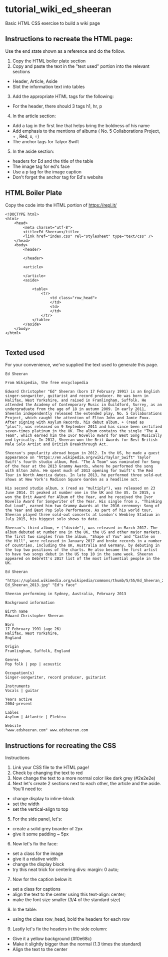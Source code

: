# tutorial_wiki_ed_sheeran
Basic HTML CSS exercise to build a wiki page

## Instructions to recreate the HTML page: 
Use the end state shown as a reference and do the follow. 
1. Copy the HTML boiler plate section 
2. Copy and paste the text in the "text used" portion into the relevant sections
  * Header, Article, Aside 
  * Slot the information text into tables
3. Add the appropriate HTML tags for the following: 
  * For the header, there should 3 tags h1, hr, p  
4. In the article section: 
  * Add a tag in the first line that helps bring the boldness of his name
  * Add emphasis to the mentions of albums ( No. 5 Collaborations Project, + , Red, x, ÷)
  * The anchor tags for Talyor Swift 
5. In the aside section: 
  * headers for Ed and the title of the table
  * The image tag for ed's face
  * Use a p tag for the image caption
  * Don't forget the anchor tag for Ed's website

## HTML Boiler Plate
Copy the code into the HTML portion of https://repl.it/
```
<!DOCTYPE html>
<html>
    <head>
        <meta charset="utf-8">
        <title>Ed Sheeran</title>
        <link href="index.css" rel="stylesheet" type="text/css" />
    </head>
    <body>
        <header>
            
        </header>

        <article>
            
        </article>
        <aside>
            
            <table>
                <tr>
                    <td class="row_head">
                    </td>
                    <td>
                    </td>
                </tr>
            </table>
        </aside>
    </body>
</html>


```
## Texted used
For your convenience, we've supplied the text used to generate this page.

```
Ed Sheeran

From Wikipedia, the free encyclopedia

Edward Christopher "Ed" Sheeran (born 17 February 1991) is an English singer-songwriter, guitarist and record producer. He was born in Halifax, West Yorkshire, and raised in Framlingham, Suffolk. He attended the Academy of Contemporary Music in Guildford, Surrey, as an undergraduate from the age of 18 in autumn 2009. In early 2011, Sheeran independently released the extended play, No. 5 Collaborations Project, which caught the attention of Elton John and Jamie Foxx. After signing with Asylum Records, his debut album, + (read as "plus"), was released on 9 September 2011 and has since been certified seven-times platinum in the UK. The album contains the single "The A Team", which earned him the Ivor Novello Award for Best Song Musically and Lyrically. In 2012, Sheeran won the Brit Awards for Best British Male Solo Artist and British Breakthrough Act.

Sheeran's popularity abroad began in 2012. In the US, he made a guest appearance on "https://en.wikipedia.org/wiki/Taylor_Swift" Taylor Swift's fourth studio album, Red. "The A Team" was nominated for Song of the Year at the 2013 Grammy Awards, where he performed the song with Elton John. He spent much of 2013 opening for Swift's The Red Tour in North America dates. In late 2013, he performed three sold-out shows at New York's Madison Square Garden as a headline act.

His second studio album, x (read as "multiply"), was released on 23 June 2014. It peaked at number one in the UK and the US. In 2015, x won the Brit Award for Album of the Year, and he received the Ivor Novello Award for Songwriter of the Year. His single from x, "Thinking Out Loud", earned him two Grammy Awards at the 2016 ceremony: Song of the Year and Best Pop Solo Performance. As part of his world tour, Sheeran played three sold-out concerts at London's Wembley Stadium in July 2015, his biggest solo shows to date.

Sheeran's third album, ÷ ("divide"), was released in March 2017. The album debuted at number one in the UK, the US and other major markets. The first two singles from the album, "Shape of You" and "Castle on the Hill", were released in January 2017 and broke records in a number of countries, including the UK, Australia and Germany, by debuting in the top two positions of the charts. He also became the first artist to have two songs debut in the US top 10 in the same week. Sheeran appeared on Debrett's 2017 list of the most influential people in the UK.

Ed Sheeran

"https://upload.wikimedia.org/wikipedia/commons/thumb/5/55/Ed_Sheeran_2013.jpg/440px-Ed_Sheeran_2013.jpg" "Ed's face"

Sheeran performing in Sydney, Australia, February 2013

Background information

Birth name
Edward Christopher Sheeran

Born
17 February 1991 (age 26)
Halifax, West Yorkshire, 
England

Origin
Framlingham, Suffolk, England

Genres
Pop folk | pop | acoustic

Occupation(s)
Singer-songwriter, record producer, guitarist

Instruments
Vocals | guitar

Years active
2004–present

Lables
Asylum | Atlantic | Elektra

Website
"www.edsheeran.com" www.edsheeran.com
```

## Instructions for recreating the CSS 
Instructions 
1. Link your CSS file to the HTML page!
2. Check by changing the text to red
3. Now change the text to a more normal color like dark grey (#2e2e2e)
4. Next let's create 2 sections next to each other, the article and the aside. You'll need to: 
  * change display to inline-block 
  * set the width
  * set the vertical-align to top
5. For the side panel, let's: 
  * create a solid grey boarder of 2px
  * give it some padding ~ 5px
6. Now let's fix the face:
  * set a class for the image
  * give it a relative width
  * change the display block
  * try this neat trick for centering divs: margin: 0 auto;
7. Now for the caption below it: 
  * set a class for captions
  * align the text to the center using this text-align: center;
  * make the font size smaller (3/4 of the standard size)
8. In the table: 
  * using the class row_head, bold the headers for each row
9. Lastly let's fix the headers in the side column: 
  * Give it a yellow background (#f0e68c)
  * Make it slightly bigger than the normal (1.3 times the standard)
  * Align the text to the center


